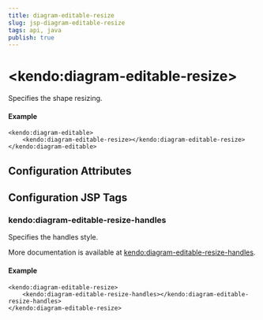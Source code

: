 ```yaml
---
title: diagram-editable-resize
slug: jsp-diagram-editable-resize
tags: api, java
publish: true
---
```


# \<kendo:diagram-editable-resize\>

Specifies the shape resizing.

#### Example
    <kendo:diagram-editable>
        <kendo:diagram-editable-resize></kendo:diagram-editable-resize>
    </kendo:diagram-editable>

## Configuration Attributes


##  Configuration JSP Tags

### kendo:diagram-editable-resize-handles

Specifies the handles style.

More documentation is available at [kendo:diagram-editable-resize-handles](/kendo-ui/api/wrappers/jsp/diagram/editable-resize-handles).

#### Example

    <kendo:diagram-editable-resize>
        <kendo:diagram-editable-resize-handles></kendo:diagram-editable-resize-handles>
    </kendo:diagram-editable-resize>

